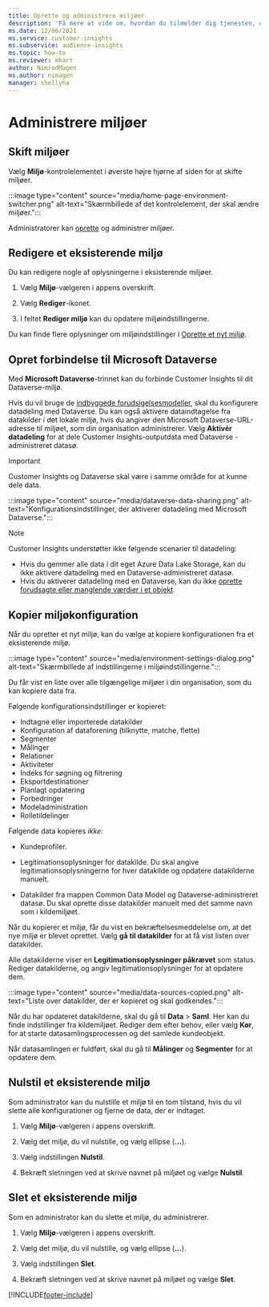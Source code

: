 ```yaml
---
title: Oprette og administrere miljøer
description: 'Få mere at vide om, hvordan du tilmelder dig tjenesten, og hvordan du administrerer miljøer.'
ms.date: 12/06/2021
ms.service: customer-insights
ms.subservice: audience-insights
ms.topic: how-to
ms.reviewer: mhart
author: NimrodMagen
ms.author: nimagen
manager: shellyha
---
```


# <a name="manage-environments"></a>Administrere miljøer



## <a name="switch-environments"></a>Skift miljøer

Vælg **Miljø**-kontrolelementet i øverste højre hjørne af siden for at skifte miljøer.

:::image type="content" source="media/home-page-environment-switcher.png" alt-text="Skærmbillede af det kontrolelement, der skal ændre miljøer.":::

Administratorer kan [oprette](create-environment.md) og administrer miljøer.

## <a name="edit-an-existing-environment"></a>Redigere et eksisterende miljø

Du kan redigere nogle af oplysningerne i eksisterende miljøer.

1.  Vælg **Miljø**-vælgeren i appens overskrift.

2.  Vælg **Rediger**-ikonet.

3. I feltet **Rediger miljø** kan du opdatere miljøindstillingerne.

Du kan finde flere oplysninger om miljøindstillinger i [Oprette et nyt miljø](create-environment.md).

## <a name="connect-to-microsoft-dataverse"></a>Opret forbindelse til Microsoft Dataverse
   
Med **Microsoft Dataverse**-trinnet kan du forbinde Customer Insights til dit Dataverse-miljø.

Hvis du vil bruge de [indbyggede forudsigelsesmodeller](predictions-overview.md#out-of-box-models), skal du konfigurere datadeling med Dataverse. Du kan også aktivere dataindtagelse fra datakilder i det lokale miljø, hvis du angiver den Microsoft Dataverse-URL-adresse til miljøet, som din organisation administrerer. Vælg **Aktivér datadeling** for at dele Customer Insights-outputdata med Dataverse -administreret datasø.

> [!IMPORTANT]
> Customer Insights og Dataverse skal være i samme område for at kunne dele data.

:::image type="content" source="media/dataverse-data-sharing.png" alt-text="Konfigurationsindstillinger, der aktiverer datadeling med Microsoft Dataverse.":::

> [!NOTE]
> Customer Insights understøtter ikke følgende scenarier til datadeling:
> - Hvis du gemmer alle data i dit eget Azure Data Lake Storage, kan du ikke aktivere datadeling med en Dataverse-administreret datasø.
> - Hvis du aktiverer datadeling med en Dataverse, kan du ikke [oprette forudsagte eller manglende værdier i et objekt](predictions.md).

## <a name="copy-the-environment-configuration"></a>Kopier miljøkonfiguration

Når du opretter et nyt miljø, kan du vælge at kopiere konfigurationen fra et eksisterende miljø. 

:::image type="content" source="media/environment-settings-dialog.png" alt-text="Skærmbillede af indstillingerne i miljøindstillingerne.":::

Du får vist en liste over alle tilgængelige miljøer i din organisation, som du kan kopiere data fra.

Følgende konfigurationsindstillinger er kopieret:

- Indtagne eller importerede datakilder
- Konfiguration af dataforening (tilknytte, matche, flette)
- Segmenter
- Målinger
- Relationer
- Aktiviteter
- Indeks for søgning og filtrering
- Eksportdestinationer
- Planlagt opdatering
- Forbedringer
- Modeladministration
- Rolletildelinger

Følgende data kopieres *ikke*:

- Kundeprofiler.
- Legitimationsoplysninger for datakilde. Du skal angive legitimationsoplysningerne for hver datakilde og opdatere datakilderne manuelt.

- Datakilder fra mappen Common Data Model og Dataverse-administreret datasø. Du skal oprette disse datakilder manuelt med det samme navn som i kildemiljøet.

Når du kopierer et miljø, får du vist en bekræftelsesmeddelelse om, at det nye miljø er blevet oprettet. Vælg **gå til datakilder** for at få vist listen over datakilder.

Alle datakilderne viser en **Legitimationsoplysninger påkrævet** som status. Rediger datakilderne, og angiv legitimationsoplysninger for at opdatere dem.

:::image type="content" source="media/data-sources-copied.png" alt-text="Liste over datakilder, der er kopieret og skal godkendes.":::

Når du har opdateret datakilderne, skal du gå til **Data** > **Saml**. Her kan du finde indstillinger fra kildemiljøet. Rediger dem efter behov, eller vælg **Kør**, for at starte datasamlingsprocessen og det samlede kundeobjekt.

Når datasamlingen er fuldført, skal du gå til **Målinger** og **Segmenter** for at opdatere dem.

## <a name="reset-an-existing-environment"></a>Nulstil et eksisterende miljø

Som administrator kan du nulstille et miljø til en tom tilstand, hvis du vil slette alle konfigurationer og fjerne de data, der er indtaget.

1.  Vælg **Miljø**-vælgeren i appens overskrift. 

2.  Vælg det miljø, du vil nulstille, og vælg ellipse (**...**). 

3. Vælg indstillingen **Nulstil**. 

4.  Bekræft sletningen ved at skrive navnet på miljøet og vælge **Nulstil**.

## <a name="delete-an-existing-environment"></a>Slet et eksisterende miljø

Som en administrator kan du slette et miljø, du administrerer.

1.  Vælg **Miljø**-vælgeren i appens overskrift.

2.  Vælg det miljø, du vil nulstille, og vælg ellipse (**...**). 

3. Vælg indstillingen **Slet**. 

4.  Bekræft sletningen ved at skrive navnet på miljøet og vælge **Slet**.


[!INCLUDE[footer-include](../includes/footer-banner.md)]
